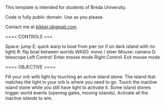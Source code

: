 This template is intended for students of Breda University.

Code is fully public domain. Use as you please.

Contact me at bikker.j@gmail.com.

==== CONTROLS ===

Space: jump
E: quick warp to boat from pier (or if on dark island with no light)
R: flip boat between worlds
WASD: move / steer
Mouse: camera
Q: telescope
Left Control: Enter mouse mode
Right Control: Exit mouse mode

==== OBJECTIVE ====

Fill your orb with light by touching an active island stone.
The island that matches the light in your orb is where you need to go.
Touch the inactive island stone while you still have light to activate it.
Some island stones trigger world events (opening gates, moving islands).
Activate all the inactive islands to win.

